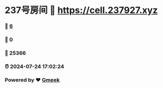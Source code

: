 # 237号房间 :link: https://cell.237927.xyz 
### :page_facing_up: [6](https://cell.237927.xyz/tag.html) 
### :speech_balloon: 0 
### :hibiscus: 25366 
### :alarm_clock: 2024-07-24 17:02:24 
### Powered by :heart: [Gmeek](https://github.com/Meekdai/Gmeek)
